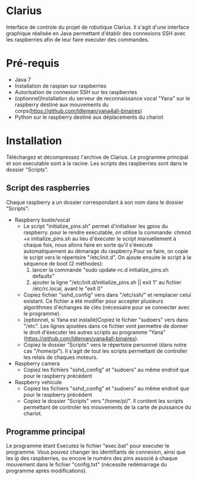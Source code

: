 # **Clarius**
Interface de controle du projet de robotique Clarius. Il s'agit d'une interface graphique réalisée en Java permettant d'établir des connexions SSH avec les raspberries afin de leur faire executer des commandes.

# Pré-requis
- Java 7
- Installation de raspian sur raspberries
- Autorisation de connexion SSH sur les raspberries
- (optionnel)Installation du serveur de reconnaissance vocal "Yana" sur le raspberry destiné aux mouvements du corps(https://github.com/ldleman/yana4all-binaires)
- Python sur le raspberry destiné aux déplacements du chariot

# Installation
Téléchargez et décompressez l'archive de Clarius. Le programme principal et son executable sont à la racine. Les scripts des raspberries sont dans le dossier "Scripts".
## Script des raspberries
Chaque raspberry a un dossier correspondant à son nom dans le dossier "Scripts":
- Raspberry buste/vocal
    - Le script "initialize_pins.sh" permet d'initialiser les gpios du raspberry.
    pour le rendre executable, on utilise la commande: chmod +x initialize_pins.sh
au lieu d'éxecuter le script manuellement à chaque fois, nous allons faire en sorte qu'il s'éxecute automatiquement au démarage du raspberry.Pour se faire, on copie le script vers le répertoire "/etc/init.d". On ajoute ensuite le script à la séquence de boot (2 méthodes): 
      1. lancer la commande "sudo update-rc.d initialize_pins.sh defaults"
      2. ajouter la ligne "/etc/init.d/initialize_pins.sh || exit 1" au fichier /etc/rc.local, avant le "exit 0"
    - Copiez fichier "sshd_config" vers dans "/etc/ssh/" et remplacer celui existant. Ce fichier a été modifier pour accepter plusieurs algorithmes d'échanges de clés (nécessaire pour se connecter avec le programme).
    - (optionnel, si Yana est installé)Copiez le fichier "sudoers" vers dans "/etc". Les lignes ajoutées dans ce fichier vont permettre de donner le droit d'éxecuter les autres scripts au programme "Yana" (https://github.com/ldleman/yana4all-binaires).
    - Copiez le dossier "Scripts" vers le répertoire personnel (dans notre cas "/home/pi"). Il s'agit de tout les scripts permettant de controller les relais de chaques moteurs.
- Raspberry camera
    - Copiez les fichiers "sshd_config" et "sudoers" au même endroit que pour le raspberry précédent
- Raspberry vehicule
    - Copiez les fichiers "sshd_config" et "sudoers" au même endroit que pour le raspberry précédent
    - Copiez le dossier "Scripts" vers "/home/pi/". Il contient les scripts permettant de controler les mouvements de la carte de puissance du chariot.


## Programme principal
Le programme étant Executez le fichier "exec.bat" pour executer le programme. Vous pouvez changer les identifiants de connexion, ainsi que les ip des raspberries, ou encore le numéro des pins associé à chaque mouvement dans le fichier "config.txt" (nécessite redémarrage du programme après modifications).
